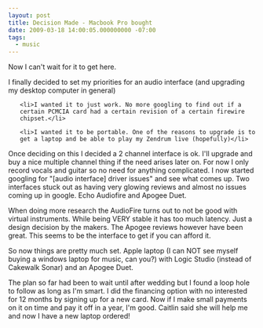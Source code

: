 ```yaml
---
layout: post
title: Decision Made - Macbook Pro bought
date: 2009-03-18 14:00:05.000000000 -07:00
tags:
  - music
---
```

Now I can't wait for it to get here.

I finally decided to set my priorities for an audio interface (and upgrading my desktop computer in general)

<ol>
	<li>I wanted it to just work. No more googling to find out if a certain PCMCIA card had a certain revision of a certain firewire chipset.</li>
	<li>I wanted it to be portable. One of the reasons to upgrade is to get a laptop and be able to play my Zendrum live (hopefully)</li>
</ol>

Once deciding on this I decided a 2 channel interface is ok. I'll upgrade and buy a nice multiple channel thing if the need arises later on. For now I only record vocals and guitar so no need for anything complicated. I now started googling for "[audio interface] driver issues" and see what comes up. Two interfaces stuck out as having very glowing reviews and almost no issues coming up in google. Echo Audiofire and Apogee Duet.

When doing more research the AudioFire turns out to not be good with virtual instruments. While being VERY stable it has too much latency. Just a design decision by the makers. The Apogee reviews however have been great. This seems to be the interface to get if you can afford it.

So now things are pretty much set. Apple laptop (I can NOT see myself buying a windows laptop for music, can you?) with Logic Studio (instead of Cakewalk Sonar) and an Apogee Duet.

The plan so far had been to wait until after wedding but I found a loop hole to follow as long as I'm smart. I did the financing option with no interested for 12 months by signing up for a new card. Now if I make small payments on it on time and pay it off in a year, I'm good. Caitlin said she will help me and now I have a new laptop ordered!
